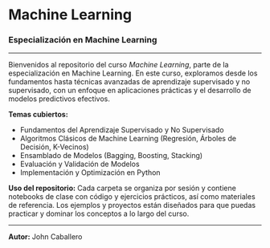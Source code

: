 # Machine Learning  
### Especialización en Machine Learning

---

Bienvenidos al repositorio del curso *Machine Learning*, parte de la especialización en Machine Learning. En este curso, exploramos desde los fundamentos hasta técnicas avanzadas de aprendizaje supervisado y no supervisado, con un enfoque en aplicaciones prácticas y el desarrollo de modelos predictivos efectivos.

**Temas cubiertos:**
- Fundamentos del Aprendizaje Supervisado y No Supervisado
- Algoritmos Clásicos de Machine Learning (Regresión, Árboles de Decisión, K-Vecinos)
- Ensamblado de Modelos (Bagging, Boosting, Stacking)
- Evaluación y Validación de Modelos
- Implementación y Optimización en Python

**Uso del repositorio:**
Cada carpeta se organiza por sesión y contiene notebooks de clase con código y ejercicios prácticos, así como materiales de referencia. Los ejemplos y proyectos están diseñados para que puedas practicar y dominar los conceptos a lo largo del curso.

---

**Autor:** John Caballero
